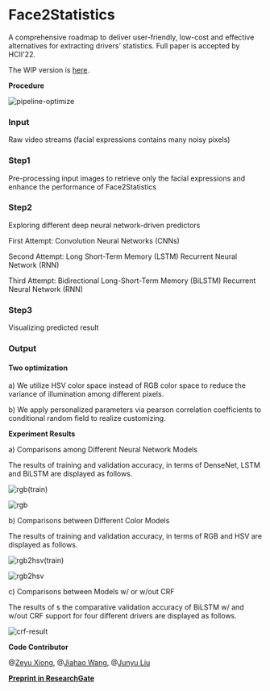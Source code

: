 # Face2Statistics
A comprehensive roadmap to deliver user-friendly, low-cost and effective alternatives for extracting drivers’  statistics. Full paper is accepted by HCII'22.

The WIP version is [here](https://github.com/unnc-ucc/Face2Multimodal).

**Procedure**

![pipeline-optimize](./fig/pipeline-optimize.png)

### Input

Raw video streams (facial expressions contains many noisy pixels)

### Step1

Pre-processing input images to retrieve only the facial expressions and enhance the performance of Face2Statistics

### Step2

Exploring different deep neural network-driven predictors

  First Attempt: Convolution Neural Networks (CNNs) 

  Second Attempt: Long Short-Term Memory (LSTM) Recurrent Neural Network (RNN) 

  Third Attempt: Bidirectional Long-Short-Term Memory (BiLSTM) Recurrent Neural Network (RNN)

### Step3

Visualizing predicted result

### Output

#### Two optimization

a) We utilize HSV color space instead of RGB color space to reduce the variance of illumination among different pixels.

b) We apply personalized parameters via pearson correlation coefficients to conditional random field to realize customizing.



**Experiment Results**

a) Comparisons among Different Neural Network Models

 The results of training and validation accuracy, in terms of DenseNet, LSTM and BiLSTM are displayed as follows.

![rgb(train)](./fig/rgb(train).png)

![rgb](./fig/rgb.png)

b) Comparisons between Different Color Models

The results of training and validation accuracy, in terms of RGB and HSV are displayed as follows.

![rgb2hsv(train)](./fig/rgb2hsv(train).png)

![rgb2hsv](./fig/rgb2hsv.png)

c) Comparisons between Models w/ or w/out CRF

The results of s the comparative validation accuracy of BiLSTM w/ and w/out CRF support for four different drivers are displayed as follows.

![crf-result](./fig/crf-result.png)



**Code Contributor**

@[Zeyu Xiong](https://github.com/BILLXZY1215), @[Jiahao Wang](https://github.com/wjhUNUK), @[Junyu Liu](https://github.com/Junyu-Liu-Nate)

**[Preprint in ResearchGate](https://www.researchgate.net/publication/358532608_Face2Statistics_User-Friendly_Low-Cost_and_Effective_Alternative_to_In-Vehicle_SensorsMonitors_for_Drivers)**
